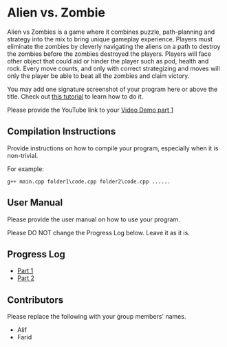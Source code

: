 # Alien vs. Zombie

Alien vs Zombies is a game where it combines puzzle, path-planning and strategy into the mix to bring unique gameplay experience. Players must eliminate the zombies by cleverly 
navigating the aliens on a path to destroy the zombies before the zombies destroyed the players. Players will face other object that could aid or hinder the player such as pod, 
health and rock. Every move counts, and only with correct strategizing and moves will only the player be able to beat all the zombies and claim victory.

You may add one signature screenshot of your program here or above the title. Check out [this tutorial](https://www.digitalocean.com/community/tutorials/markdown-markdown-images) to learn how to do it.

Please provide the YouTube link to your [Video Demo part 1](https://youtu.be/NRZ-Wm4W2u0)

## Compilation Instructions

Provide instructions on how to compile your program, especially when it is non-trivial.

For example:

```
g++ main.cpp folder1\code.cpp folder2\code.cpp ......
```

## User Manual

Please provide the user manual on how to use your program.

Please DO NOT change the Progress Log below. Leave it as it is.

## Progress Log

- [Part 1](PART1.md)
- [Part 2](PART2.md)

## Contributors

Please replace the following with your group members' names. 

- Alif
- Farid
